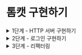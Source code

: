 # 톰캣 구현하기

<details>
<summary>1단계 - HTTP 서버 구현하기</summary>

구현 기능 목록

- [x] GET /index.html 응답하기
- [x] .css, .js 지원하기
- [x] Query String 파싱하기

리팩터링

- [x] Http11Request를 만들어 InputStream으로부터 request를 가져오는 책임 분리
- [x] Url를 enum으로 만들어 Processor 내의 분기 처리 제거
- [x] Http11Response를 만들어 response를 만드는 책임 분리
    - [x] outputStream.write() 부분까지 책임 분리
- [x] GET 이외의 요청에 대한 처리
- [x] 커스텀 예외를 만들어 상황에 보다 적합한 예외 반환
- [x] 로그인시 존재하는 유저인지 확인하는 로직 처리 고민하기
    - [x] queryString을 관리하는 책임 분리
    -

</details>

<details>
<summary>2단계 - 로그인 구현하기</summary>

구현 기능 목록

- [x] HTTP Status Code 302
- [x] POST 방식으로 회원가입
- [x] Cookie에 JSESSIONID 값 저장하기
- [x] Session 구현하기

리팩터링

- [x] 패키지 구조에 맞게 application 영역과 framework 영역 분리하기
- [x] Http11Response 내부와 테스트에서만 사용되는 getOkResponse() 메서드 private으로 수정  
  -> StatusCode 클래스에서 사용되어 public으로 유지
- [x] response header, response body를 클래스로 분리
- [x] request header, request body를 클래스로 분리
- [x] 로그인 페이지에서 패스워드를 입력하지 않으면 발생하는 예외 수정
- [x] 회원 정보 필드가 비어있는 경우 발생하는 예외 수정
- [x] 리다이렉트 시 location을 할당하여 해당 url로 리다이렉트 되도록 수정
- [x] Url 내부의 Function 로직을 Handler 클래스로 분리
- [x] 로그인 요청을 POST 로 메서드 변경
- [x] null을 사용하는 부분 최대한 Optional 로 수정
- [x] response 에서 setCookie 부분을 JsessionId 에 의존적이지 않게 수정
- [x] 매직 넘버 상수로 분리하기

</details>

<details>
<summary>3단계 - 리팩터링</summary>

구현 기능 목록

- [ ] HttpRequest 클래스 구현하기
- [ ] HttpResponse 클래스 구현하기
- [ ] Controller 인터페이스 추가하기

리팩터링

- [ ] 테스트 코드 추가하기

</details>
